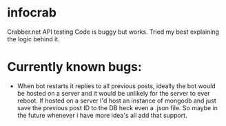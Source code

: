 # infocrab
Crabber.net API testing
Code is buggy but works. Tried my best explaining the logic behind it.

# Currently known bugs:
- When bot restarts it replies to all previous posts, ideally the bot would be hosted on a server and it would be unlikely for the server to ever reboot. If hosted on a server I'd host an instance of mongodb and just save the previous post ID to the DB heck even a .json file. So maybe in the future whenever i have more idea's all add that support.
